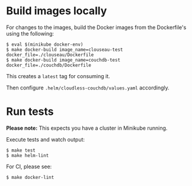# Build images locally

For changes to the images, build the Docker images from the Dockerfile's using the following:

```
$ eval $(minikube docker-env)
$ make docker-build image_name=clouseau-test docker_file=./clouseau/Dockerfile
$ make docker-build image_name=couchdb-test docker_file=./couchdb/Dockerfile
```

This creates a `latest` tag for consuming it.

Then configure `.helm/cloudless-couchdb/values.yaml` accordingly.

# Run tests

**Please note:** This expects you have a cluster in Minikube running.

Execute tests and watch output:

```
$ make test
$ make helm-lint
```

For CI, please see:

```
$ make docker-lint
```
